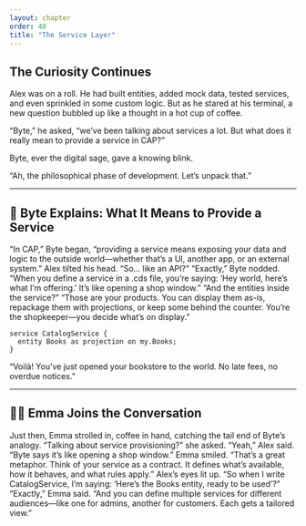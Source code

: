 ```yaml
---
layout: chapter
order: 40
title: "The Service Layer"
---
```


## The Curiosity Continues
Alex was on a roll. He had built entities, added mock data, tested services, and even sprinkled in some custom logic. But as he stared at his terminal, a new question bubbled up like a thought in a hot cup of coffee.

“Byte,” he asked, “we’ve been talking about services a lot. But what does it really mean to provide a service in CAP?”

Byte, ever the digital sage, gave a knowing blink.

“Ah, the philosophical phase of development. Let’s unpack that.”

---

## 🧠 Byte Explains: What It Means to Provide a Service

“In CAP,” Byte began, “providing a service means exposing your data and logic to the outside world—whether that’s a UI, another app, or an external system.”
Alex tilted his head.
“So... like an API?”
“Exactly,” Byte nodded. “When you define a service in a .cds file, you’re saying: ‘Hey world, here’s what I’m offering.’ It’s like opening a shop window.”
“And the entities inside the service?”
“Those are your products. You can display them as-is, repackage them with projections, or keep some behind the counter. You’re the shopkeeper—you decide what’s on display.”

```cds
service CatalogService {
  entity Books as projection on my.Books;
}
```

“Voilà! You’ve just opened your bookstore to the world. No late fees, no overdue notices.”

---

## 👩‍💻 Emma Joins the Conversation

Just then, Emma strolled in, coffee in hand, catching the tail end of Byte’s analogy.
“Talking about service provisioning?” she asked.
“Yeah,” Alex said. “Byte says it’s like opening a shop window.”
Emma smiled.
“That’s a great metaphor. Think of your service as a contract. It defines what’s available, how it behaves, and what rules apply.”
Alex’s eyes lit up.
“So when I write CatalogService, I’m saying: ‘Here’s the Books entity, ready to be used’?”
“Exactly,” Emma said. “And you can define multiple services for different audiences—like one for admins, another for customers. Each gets a tailored view.”
